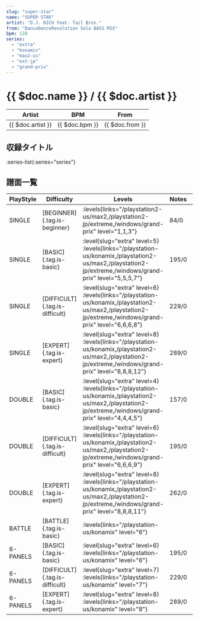 ```yaml
---
slug: "super-star"
name: "SUPER STAR"
artist: "D.J. RICH feat. Tail Bros."
from: "DanceDanceRevolution Solo BASS MIX"
bpm: 128
series:
  - "extra"
  - "konamix"
  - "max2-us"
  - "ext-jp"
  - "grand-prix"
---
```


# {{ $doc.name }} / {{ $doc.artist }}

|Artist|BPM|From|
|------|---|----|
|{{ $doc.artist }}|{{ $doc.bpm }}|{{ $doc.from }}|

## 収録タイトル

:series-list{:series="series"}

## 譜面一覧

|PlayStyle|Difficulty|Levels|Notes|Movie|
|---------|----------|------|-----|-----|
|SINGLE|[BEGINNER]{.tag.is-beginner}| :levels{links="/playstation2-us/max2,/playstation2-jp/extreme,/windows/grand-prix" level="1,1,3"}|84/0||
|SINGLE|[BASIC]{.tag.is-basic}|<div class="field is-grouped is-grouped-multiline"> :level{slug="extra" level=5} :levels{links="/playstation-us/konamix,/playstation2-us/max2,/playstation2-jp/extreme,/windows/grand-prix" level="5,5,5,7"}</div>|195/0||
|SINGLE|[DIFFICULT]{.tag.is-difficult}|<div class="field is-grouped is-grouped-multiline"> :level{slug="extra" level=6} :levels{links="/playstation-us/konamix,/playstation2-us/max2,/playstation2-jp/extreme,/windows/grand-prix" level="6,6,6,8"}</div>|229/0||
|SINGLE|[EXPERT]{.tag.is-expert}|<div class="field is-grouped is-grouped-multiline"> :level{slug="extra" level=8} :levels{links="/playstation-us/konamix,/playstation2-us/max2,/playstation2-jp/extreme,/windows/grand-prix" level="8,8,8,12"}</div>|289/0||
|DOUBLE|[BASIC]{.tag.is-basic}|<div class="field is-grouped is-grouped-multiline"> :level{slug="extra" level=4} :levels{links="/playstation-us/konamix,/playstation2-us/max2,/playstation2-jp/extreme,/windows/grand-prix" level="4,4,4,5"}</div>|157/0||
|DOUBLE|[DIFFICULT]{.tag.is-difficult}|<div class="field is-grouped is-grouped-multiline"> :level{slug="extra" level=6} :levels{links="/playstation-us/konamix,/playstation2-us/max2,/playstation2-jp/extreme,/windows/grand-prix" level="6,6,6,9"}</div>|195/0||
|DOUBLE|[EXPERT]{.tag.is-expert}|<div class="field is-grouped is-grouped-multiline"> :level{slug="extra" level=8} :levels{links="/playstation-us/konamix,/playstation2-us/max2,/playstation2-jp/extreme,/windows/grand-prix" level="8,8,8,11"}</div>|262/0||
|BATTLE|[BATTLE]{.tag.is-basic}| :levels{links="/playstation-us/konamix" level="6"}|||
|6-PANELS|[BASIC]{.tag.is-basic}|<div class="field is-grouped is-grouped-multiline"> :level{slug="extra" level=6} :levels{links="/playstation-us/konamix" level="6"}</div>|195/0||
|6-PANELS|[DIFFICULT]{.tag.is-difficult}|<div class="field is-grouped is-grouped-multiline"> :level{slug="extra" level=7} :levels{links="/playstation-us/konamix" level="7"}</div>|229/0||
|6-PANELS|[EXPERT]{.tag.is-expert}|<div class="field is-grouped is-grouped-multiline"> :level{slug="extra" level=8} :levels{links="/playstation-us/konamix" level="8"}</div>|289/0||
